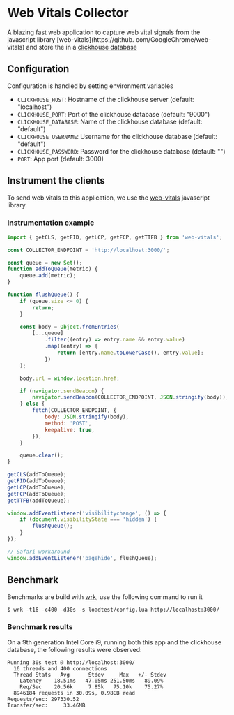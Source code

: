 # Web Vitals Collector

A blazing fast web application to capture web vital signals from the javascript library [web-vitals](https://github.
com/GoogleChrome/web-vitals) and store the in a [clickhouse database](https://clickhouse.com/)

## Configuration

Configuration is handled by setting environment variables

* `CLICKHOUSE_HOST`: Hostname of the clickhouse server (default: "localhost")
* `CLICKHOUSE_PORT`: Port of the clickhouse database (default: "9000")
* `CLICKHOUSE_DATABASE`: Name of the clickhouse database (default: "default")
* `CLICKHOUSE_USERNAME`: Username for the clickhouse database (default: "default")
* `CLICKHOUSE_PASSWORD`: Password for the clickhouse database (default: "")
* `PORT`: App port (default: 3000)


## Instrument the clients

To send web vitals to this application, we use the [web-vitals](https://github.com/GoogleChrome/web-vitals) 
javascript library.

### Instrumentation example

```javascript
import { getCLS, getFID, getLCP, getFCP, getTTFB } from 'web-vitals';

const COLLECTOR_ENDPOINT = 'http://localhost:3000/';

const queue = new Set();
function addToQueue(metric) {
    queue.add(metric);
}

function flushQueue() {
    if (queue.size <= 0) {
        return;
    }

    const body = Object.fromEntries(
        [...queue]
            .filter((entry) => entry.name && entry.value)
            .map((entry) => {
                return [entry.name.toLowerCase(), entry.value];
            })
    );

    body.url = window.location.href;

    if (navigator.sendBeacon) {
        navigator.sendBeacon(COLLECTOR_ENDPOINT, JSON.stringify(body));
    } else {
        fetch(COLLECTOR_ENDPOINT, {
            body: JSON.stringify(body),
            method: 'POST',
            keepalive: true,
        });
    }

    queue.clear();
}

getCLS(addToQueue);
getFID(addToQueue);
getLCP(addToQueue);
getFCP(addToQueue);
getTTFB(addToQueue);

window.addEventListener('visibilitychange', () => {
    if (document.visibilityState === 'hidden') {
        flushQueue();
    }
});

// Safari workaround
window.addEventListener('pagehide', flushQueue);
```

## Benchmark

Benchmarks are build with [wrk](https://github.com/wg/wrk), use the following command to run it

```shell
$ wrk -t16 -c400 -d30s -s loadtest/config.lua http://localhost:3000/
```

### Benchmark results

On a 9th generation Intel Core i9, running both this app and the clickhouse database, the following results were 
observed:

```
Running 30s test @ http://localhost:3000/
  16 threads and 400 connections
  Thread Stats   Avg      Stdev     Max   +/- Stdev
    Latency    18.51ms   47.05ms 251.50ms   89.09%
    Req/Sec    20.56k     7.85k   75.10k    75.27%
  8946184 requests in 30.09s, 0.98GB read
Requests/sec: 297330.52
Transfer/sec:     33.46MB
```